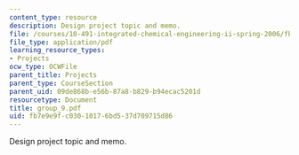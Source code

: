 ```yaml
---
content_type: resource
description: Design project topic and memo.
file: /courses/10-491-integrated-chemical-engineering-ii-spring-2006/fb7e9e9fc03010176bd537d709715d86_group_9.pdf
file_type: application/pdf
learning_resource_types:
- Projects
ocw_type: OCWFile
parent_title: Projects
parent_type: CourseSection
parent_uid: 09de868b-e56b-87a8-b829-b94ecac5201d
resourcetype: Document
title: group_9.pdf
uid: fb7e9e9f-c030-1017-6bd5-37d709715d86
---
```

Design project topic and memo.

